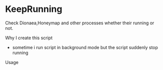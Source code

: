 KeepRunning
===========

Check Dionaea,Honeymap and other processes whether their running or not. 


Why I create this script

- sometime i run script in background mode but the script suddenly stop running



Usage






